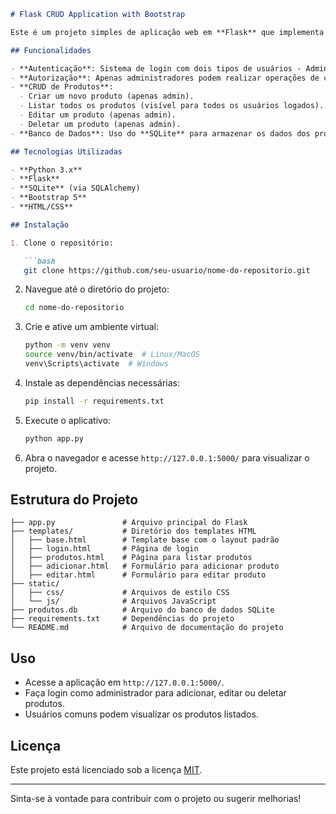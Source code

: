 
```md
# Flask CRUD Application with Bootstrap

Este é um projeto simples de aplicação web em **Flask** que implementa um sistema **CRUD (Criar, Ler, Atualizar, Deletar)** para o gerenciamento de produtos. O projeto também inclui um sistema de autenticação e autorização, onde apenas administradores podem adicionar, editar e remover produtos. Para o frontend, utilizamos **Bootstrap** para tornar o design responsivo e elegante.

## Funcionalidades

- **Autenticação**: Sistema de login com dois tipos de usuários - Admin e Usuário Comum.
- **Autorização**: Apenas administradores podem realizar operações de criar, editar e deletar produtos.
- **CRUD de Produtos**:
  - Criar um novo produto (apenas admin).
  - Listar todos os produtos (visível para todos os usuários logados).
  - Editar um produto (apenas admin).
  - Deletar um produto (apenas admin).
- **Banco de Dados**: Uso do **SQLite** para armazenar os dados dos produtos.

## Tecnologias Utilizadas

- **Python 3.x**
- **Flask**
- **SQLite** (via SQLAlchemy)
- **Bootstrap 5**
- **HTML/CSS**

## Instalação

1. Clone o repositório:

   ```bash
   git clone https://github.com/seu-usuario/nome-do-repositorio.git
   ```

2. Navegue até o diretório do projeto:

   ```bash
   cd nome-do-repositorio
   ```

3. Crie e ative um ambiente virtual:

   ```bash
   python -m venv venv
   source venv/bin/activate  # Linux/MacOS
   venv\Scripts\activate  # Windows
   ```

4. Instale as dependências necessárias:

   ```bash
   pip install -r requirements.txt
   ```

5. Execute o aplicativo:

   ```bash
   python app.py
   ```

6. Abra o navegador e acesse `http://127.0.0.1:5000/` para visualizar o projeto.

## Estrutura do Projeto

```
├── app.py               # Arquivo principal do Flask
├── templates/           # Diretório dos templates HTML
│   ├── base.html        # Template base com o layout padrão
│   ├── login.html       # Página de login
│   ├── produtos.html    # Página para listar produtos
│   ├── adicionar.html   # Formulário para adicionar produto
│   ├── editar.html      # Formulário para editar produto
├── static/
│   ├── css/             # Arquivos de estilo CSS
│   └── js/              # Arquivos JavaScript
├── produtos.db          # Arquivo do banco de dados SQLite
├── requirements.txt     # Dependências do projeto
└── README.md            # Arquivo de documentação do projeto
```

## Uso

- Acesse a aplicação em `http://127.0.0.1:5000/`.
- Faça login como administrador para adicionar, editar ou deletar produtos.
- Usuários comuns podem visualizar os produtos listados.

## Licença

Este projeto está licenciado sob a licença [MIT](https://choosealicense.com/licenses/mit/).

---

Sinta-se à vontade para contribuir com o projeto ou sugerir melhorias!
```
